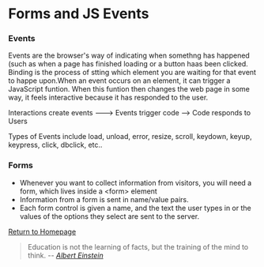 
# Forms and JS Events

### Events

Events are the browser's way of indicating when somethng has happened (such as when a page has finished loading or a button haas been clicked. Binding is the process of stting which element you are waiting for that event to happe upon.When an event occurs on an element, it can trigger a JavaScript funtion. When this funtion then changes the web page in some way, it feels interactive because it has responded to the user.  

Interactions create events ---> Events trigger code --> Code responds to Users

Types of Events include load, unload, error, resize, scroll, keydown, keyup, keypress, click, dbclick, etc..

  
### Forms

* Whenever you want to collect information from visitors, you will need a form, which lives inside a \<form> element
* Information from a form is sent in name/value pairs.
* Each form control is given a name, and the text the user types in or the values of the options they select are sent to the server.




[Return to Homepage](https://claudiobailon.github.io/reading-notes/)


 
>Education is not the learning of facts,
>but the training of the mind to think.
> -- <cite>[Albert Einstein][1]</cite>

[1]:https://www.goodreads.com/quotes/6137386-education-is-not-the-learning-of-facts-but-the-training  

